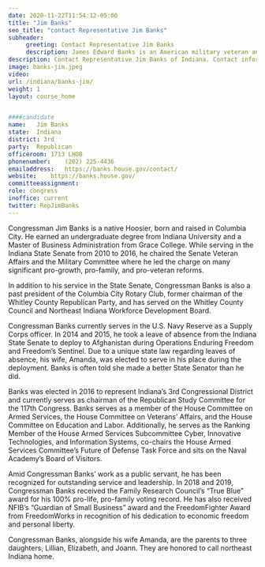 ```yaml
---
date: 2020-11-22T11:54:12-05:00
title: "Jim Banks"
seo_title: "contact Representative Jim Banks"
subheader:
     greeting: Contact Representative Jim Banks 
     description: James Edward Banks is an American military veteran and politician who is the U.S. Representative for Indiana's 3rd congressional district. A Republican, he previously served as a member of the Indiana Senate.
description: Contact Representative Jim Banks of Indiana. Contact information for Jim Banks includes email address, phone number, and mailing address.
image: banks-jim.jpeg
video: 
url: /indiana/banks-jim/
weight: 1
layout: course_home


####candidate
name:	Jim Banks
state:	Indiana
district: 3rd
party:	Republican
officeroom:	1713 LHOB
phonenumber:	(202) 225-4436
emailaddress:	https://banks.house.gov/contact/
website:	https://banks.house.gov/
committeeassignment: 
role: congress
inoffice: current
twitter: RepJimBanks
---
```


Congressman Jim Banks is a native Hoosier, born and raised in Columbia City. He earned an undergraduate degree from Indiana University and a Master of Business Administration from Grace College. While serving in the Indiana State Senate from 2010 to 2016, he chaired the Senate Veteran Affairs and the Military Committee where he led the charge on many significant pro-growth, pro-family, and pro-veteran reforms.

In addition to his service in the State Senate, Congressman Banks is also a past president of the Columbia City Rotary Club, former chairman of the Whitley County Republican Party, and has served on the Whitley County Council and Northeast Indiana Workforce Development Board.

Congressman Banks currently serves in the U.S. Navy Reserve as a Supply Corps officer. In 2014 and 2015, he took a leave of absence from the Indiana State Senate to deploy to Afghanistan during Operations Enduring Freedom and Freedom’s Sentinel. Due to a unique state law regarding leaves of absence, his wife, Amanda, was elected to serve in his place during the deployment. Banks is often told she made a better State Senator than he did.  

Banks was elected in 2016 to represent Indiana’s 3rd Congressional District and currently serves as chairman of the Republican Study Committee for the 117th Congress. Banks serves as a member of the House Committee on Armed Services, the House Committee on Veterans’ Affairs, and the House Committee on Education and Labor. Additionally, he serves as the Ranking Member of the House Armed Services Subcommittee Cyber, Innovative Technologies, and Information Systems, co-chairs the House Armed Services Committee’s Future of Defense Task Force and sits on the Naval Academy’s Board of Visitors.

Amid Congressman Banks’ work as a public servant, he has been recognized for outstanding service and leadership. In 2018 and 2019, Congressman Banks received the Family Research Council’s “True Blue” award for his 100% pro-life, pro-family voting record. He has also received NFIB’s “Guardian of Small Business” award and the FreedomFighter Award from FreedomWorks in recognition of his dedication to economic freedom and personal liberty.

Congressman Banks, alongside his wife Amanda, are the parents to three daughters, Lillian, Elizabeth, and Joann. They are honored to call northeast Indiana home.